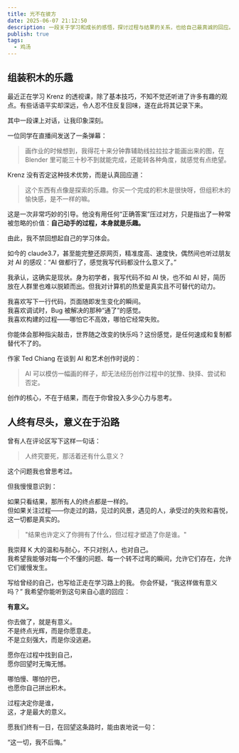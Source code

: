 ```yaml
---
title: 光不在彼方
date: 2025-06-07 21:12:50
description: 一段关于学习和成长的感悟，探讨过程与结果的关系，也给自己最真诚的回应。
publish: true
tags:
  - 鸡汤
---
```

## 组装积木的乐趣

最近正在学习 Krenz 的透视课，除了基本技巧，不知不觉还听进了许多有趣的观点。有些话语平实却深远，令人忍不住反复回味，遂在此将其记录下来。

其中一段课上对话，让我印象深刻。

一位同学在直播间发送了一条弹幕：

> 画作业的时候想到，我得花十来分钟靠辅助线拉拉拉才能画出来的图，在 Blender 里可能三十秒不到就能完成，还能转各种角度，就感觉有点绝望。

Krenz 没有否定这种技术优势，而是认真回应道：

> 这个东西有点像是探索的乐趣。你买一个完成的积木是很快呀，但组积木的愉快感，是不一样的嘛。

这是一次非常巧妙的引导。他没有用任何“正确答案”压过对方，只是指出了一种常被忽略的价值：**自己动手的过程，本身就是乐趣。**

由此，我不禁回想起自己的学习体会。

如今的 claude3.7，甚至能完整还原网页，精准度高、速度快，偶然间也听过朋友对 AI 的感叹：“AI 做都行了，感觉我写代码都没什么意义了。”

我承认，这确实是现状。身为初学者，我写代码不如 AI 快，也不如 AI 好，简历放在人群里也难以脱颖而出。但我对计算机的热爱是真实且不可替代的动力。

我喜欢写下一行代码，页面随即发生变化的瞬间。  
我喜欢调试时，Bug 被解决的那种“通了”的感觉。  
我喜欢构建的过程——哪怕它不高效，哪怕它经常失败。

你能体会那种指尖敲击，世界随之改变的快乐吗？这份感觉，是任何速成和复制都替代不了的。

作家 Ted Chiang 在谈到 AI 和艺术创作时说的：

> AI 可以模仿一幅画的样子，却无法经历创作过程中的犹豫、抉择、尝试和否定。

创作的核心，不在于结果，而在于你曾投入多少心力与思考。

## 人终有尽头，意义在于沿路

曾有人在评论区写下这样一句话：

> 人终究要死，那活着还有什么意义？

这个问题我也曾思考过。

但我慢慢意识到：

如果只看结果，那所有人的终点都是一样的。  
但如果关注过程——你走过的路，见过的风景，遇见的人，承受过的失败和喜悦，这一切都是真实的。

> "结果也许定义了你拥有了什么，但过程才塑造了你是谁。"

我崇拜 K 大的温和与耐心，不只对别人，也对自己。  
我希望我能够对每一个不懂的问题、每一个转不过弯的瞬间，允许它们存在，允许它们缓慢发生。

写给曾经的自己，也写给正走在学习路上的我。
你会怀疑，“我这样做有意义吗？”
我希望你能听到这句来自心底的回应：

**有意义。**

你去做了，就是有意义。  
不是终点光辉，而是你愿意走。  
不是立刻强大，而是你没逃避。

愿你在过程中找到自己，  
愿你回望时无悔无憾。

哪怕慢、哪怕拧巴，  
也愿你自己拼出积木。

过程决定你是谁，  
这，才是最大的意义。

愿我们终有一日，在回望这条路时，能由衷地说一句：

“这一切，我不后悔。”
